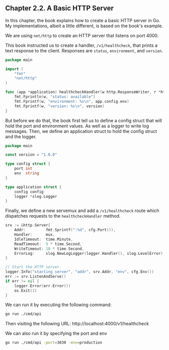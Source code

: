 ## Chapter 2.2. A Basic HTTP Server

In this chapter, the book explains how to create a basic HTTP server in Go.
My implementations, albeit a little different, is based on the book's example.

We are using `net/http` to create an HTTP server that listens on port 4000. 

This book instructed us to create a handler, `/v1/healthcheck`, 
that prints a text response to the client. Responses are `status`, `environment`, and `version`.

```go
package main

import (
	"fmt"
	"net/http"
)

func (app *application) healthcheckHandler(w http.ResponseWriter, r *http.Request) {
    fmt.Fprintln(w, "status: available")
    fmt.Fprintf(w, "environment: %s\n", app.config.env)
    fmt.Fprintf(w, "version: %s\n", version)
}
```

But before we do that, the book first tell us to define a config struct that will hold the port and environment values. 
As well as a logger to write log messages. Then, we define an application struct to hold the config struct and the logger.
```go
package main

const version = "1.0.0"

type config struct {
    port int
    env  string
}

type application struct {
    config config
    logger *slog.Logger
}
```

Finally, we define a new servemux and add a `/v1/healthcheck` route which dispatches requests to the `healthcheckHandler` method.
```go
srv := &http.Server{
    Addr:         fmt.Sprintf(":%d", cfg.Port()),
    Handler:      mux,
    IdleTimeout:  time.Minute,
    ReadTimeout:  5 * time.Second,
    WriteTimeout: 10 * time.Second,
    ErrorLog:     slog.NewLogLogger(logger.Handler(), slog.LevelError),
}

// Start the HTTP server.
logger.Info("starting server", "addr", srv.Addr, "env", cfg.Env())
err := srv.ListenAndServe()
if err != nil {
    logger.Error(err.Error())
    os.Exit(1)
}
```

We can run it by executing the following command:
```bash
go run ./cmd/api
```

Then visiting the following URL: http://localhost:4000/v1/healthcheck

We can also run it by specifying the port and env
```bash
go run ./cmd/api -port=3030 -env=production
```
